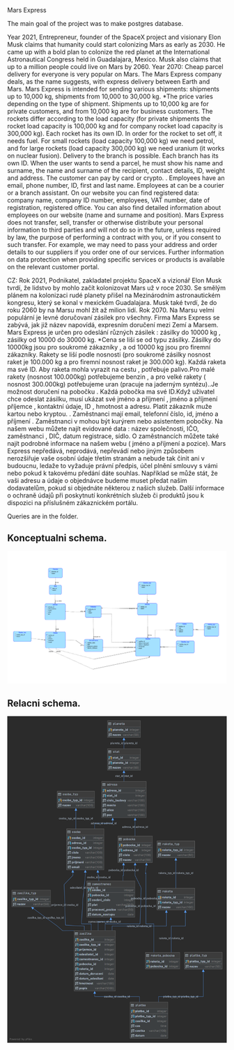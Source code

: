Mars Express

The main goal of the project was to make postgres database.

Year 2021, Entrepreneur, founder of the SpaceX project and visionary Elon Musk claims that humanity could start colonizing Mars as early as 2030. He came up with a bold plan to colonize the red planet at the International Astronautical Congress held in Guadalajara, Mexico. Musk also claims that up to a million people could live on Mars by 2060. Year 2070: Cheap parcel delivery for everyone is very popular on Mars.
The Mars Express company deals, as the name suggests, with express delivery between Earth and Mars. Mars Express is intended for sending various shipments: shipments up to 10,000 kg, shipments from 10,000 to 30,000 kg. *The price varies depending on the type of shipment. Shipments up to 10,000 kg are for private customers, and from 10,000 kg are for business customers. The rockets differ according to the load capacity (for private shipments the rocket load capacity is 100,000 kg and for company rocket load capacity is 300,000 kg). Each rocket has its own ID. In order for the rocket to set off, it needs fuel. For small rockets (load capacity 100,000 kg) we need petrol, and for large rockets (load capacity 300,000 kg) we need uranium (it works on nuclear fusion). Delivery to the branch is possible. Each branch has its own ID. When the user wants to send a parcel, he must show his name and surname, the name and surname of the recipient, contact details, ID, weight and address. The customer can pay by card or crypto. . Employees have an email, phone number, ID, first and last name. Employees at can be a courier or a branch assistant. On our website you can find registered data: company name, company ID number, employees, VAT number, date of registration, registered office. You can also find detailed information about employees on our website (name and surname and position). Mars Express does not transfer, sell, transfer or otherwise distribute your personal information to third parties and will not do so in the future, unless required by law, the purpose of performing a contract with you, or if you consent to such transfer. For example, we may need to pass your address and order details to our suppliers if you order one of our services. Further information on data protection when providing specific services or products is available on the relevant customer portal.



CZ:
Rok 2021, Podnikatel, zakladatel projektu SpaceX a vizionář Elon Musk tvrdí, že lidstvo by mohlo začít kolonizovat Mars už v roce 2030. Se smělým plánem na kolonizaci rudé planety přišel na Mezinárodním astronautickém kongresu, který se konal v mexickém Guadalajara. Musk také tvrdí, že do roku 2060 by na Marsu mohl žít až milion lidí. Rok 2070. Na Marsu velmi populární je levné doručovaní zásilek pro všechny.
Firma Mars Express se zabývá, jak již název napovídá, expresním doručení mezi Zemí a Marsem. Mars Express je určen pro odeslání různých zásilek : zásilky do 10000 kg , zásilky od 10000 do 30000 kg. \*Cena se liší se od typu zásilky. Zásilky do 10000kg jsou pro soukromé zákazníky , a od 10000 kg jsou pro firemní zákazníky. Rakety se liší podle nosnosti (pro soukromé zásilky nosnost raket je 100.000 kg a pro firemní nosnost raket je 300.000 kg). Každá raketa ma své ID. Aby raketa mohla vyrazit na cestu , potřebuje palivo.Pro malé rakety (nosnost 100.000kg) potřebujeme benzin , a pro velké rakety ( nosnost 300.000kg) potřebujeme uran (pracuje na jaderným syntézu)..Je možnost doručení na pobočku . Každá pobočka ma své ID.Když uživatel chce odeslat zásilku, musí ukázat své jméno a příjmení , jméno a příjmení příjemce , kontaktní údaje, ID , hmotnost a adresu. Platit zákazník muže kartou nebo kryptou. . Zaměstnanci mají email, telefonní číslo, id, jméno a příjmení . Zaměstnanci v mohou být kurýrem nebo asistentem pobočky. Na našem webu můžete najít evidované data : název společnosti, IČO, zaměstnanci , DIČ, datum registrace, sídlo. O zaměstnancích můžete také najít podrobné informace na našem webu ( jméno a příjmení a pozice). Mars Express nepředává, neprodává, nepřevádí nebo jiným způsobem nerozšiřuje vaše osobní údaje třetím stranám a nebude tak činit ani v budoucnu, ledaže to vyžaduje právní předpis, účel plnění smlouvy s vámi nebo pokud k takovému předání dáte souhlas. Například se může stát, že vaši adresu a údaje o objednávce budeme muset předat našim dodavatelům, pokud si objednáte některou z našich služeb. Další informace o ochraně údajů při poskytnutí konkrétních služeb či produktů jsou k dispozici na příslušném zákaznickém portálu.


Queries are in the folder.

## Konceptualni schema.
![Konceptualni schema](/diagram.png)

## Relacni schema.
![Relacni schema](/relational_schema.png)

